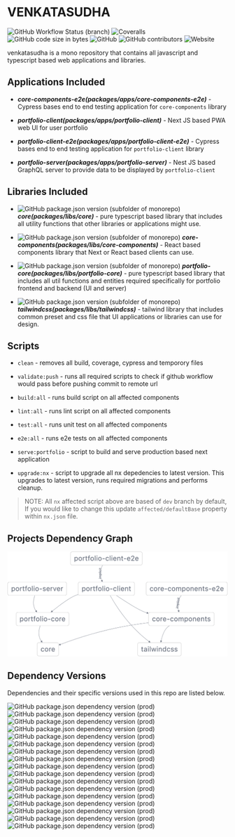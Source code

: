 # VENKATASUDHA

![GitHub Workflow Status (branch)](https://img.shields.io/github/workflow/status/kanakamedala-rajesh/venkatasudha/CI%20Build/dev?style=for-the-badge)
![Coveralls](https://img.shields.io/coveralls/github/kanakamedala-rajesh/venkatasudha?style=for-the-badge)
![GitHub code size in bytes](https://img.shields.io/github/languages/code-size/kanakamedala-rajesh/venkatasudha?style=for-the-badge)
![GitHub](https://img.shields.io/github/license/kanakamedala-rajesh/venkatasudha?style=for-the-badge)
![GitHub contributors](https://img.shields.io/github/contributors/kanakamedala-rajesh/venkatasudha?style=for-the-badge)
![Website](https://img.shields.io/website?down_color=red&down_message=offline&label=Portfolio%20website&logo=portfolio-webite-status&style=for-the-badge&up_color=green&up_message=online&url=https%3A%2F%2Fportfolio.venkatasudha.com%2F)

venkatasudha is a mono repository that contains all javascript and typescript based web applications and libraries.

## Applications Included

- **_core-components-e2e(packages/apps/core-components-e2e)_** - Cypress bases end to end testing application for `core-components` library

- **_portfolio-client(packages/apps/portfolio-client)_** - Next JS based PWA web UI for user portfolio

- **_portfolio-client-e2e(packages/apps/portfolio-client-e2e)_** - Cypress bases end to end testing application for `portfolio-client` library

- **_portfolio-server(packages/apps/portfolio-server)_** - Nest JS based GraphQL server to provide data to be displayed by `portfolio-client`

## Libraries Included

- ![GitHub package.json version (subfolder of monorepo)](https://img.shields.io/github/package-json/v/kanakamedala-rajesh/venkatasudha?filename=packages%2Flibs%2Fcore%2Fpackage.json&style=flat-square)
  **_core(packages/libs/core)_** - pure typescript based library that includes all utility functions that other libraries or applications might use.

- ![GitHub package.json version (subfolder of monorepo)](https://img.shields.io/github/package-json/v/kanakamedala-rajesh/venkatasudha?filename=packages%2Flibs%2Fcore-components%2Fpackage.json&style=flat-square) **_core-components(packages/libs/core-components)_** - React based components library that Next or React based clients can use.

- ![GitHub package.json version (subfolder of monorepo)](https://img.shields.io/github/package-json/v/kanakamedala-rajesh/venkatasudha?filename=packages%2Flibs%2Fportfolio-core%2Fpackage.json&style=flat-square) **_portfolio-core(packages/libs/portfolio-core)_** - pure typescript based library that includes all util functions and entities required specifically for portfolio frontend and backend (UI and server)

- ![GitHub package.json version (subfolder of monorepo)](https://img.shields.io/github/package-json/v/kanakamedala-rajesh/venkatasudha?filename=packages%2Flibs%2Ftailwindcss%2Fpackage.json&style=flat-square)
  **_tailwindcss(packages/libs/tailwindcss)_** - tailwind library that includes common preset and css file that UI applications or libraries can use for design.

## Scripts

- `clean` - removes all build, coverage, cypress and temporory files

- `validate:push` - runs all required scripts to check if github workflow would pass before pushing commit to remote url

- `build:all` - runs build script on all affected components

- `lint:all` - runs lint script on all affected components

- `test:all` - runs unit test on all affected components

- `e2e:all` - runs e2e tests on all affected components

- `serve:portfolio` - script to build and serve production based next application

- `upgrade:nx` - script to upgrade all nx depedencies to latest version. This upgrades to latest version, runs required migrations and performs cleanup.

> NOTE: All `nx` affected script above are based of `dev` branch by default, If you would like to change this update `affected/defaultBase` property within `nx.json` file.

## Projects Dependency Graph

![Projects Dependency Graph](docs/images/projects_graph.png)

## Dependency Versions

Dependencies and their specific versions used in this repo are listed below.

![GitHub package.json dependency version (prod)](https://img.shields.io/github/package-json/dependency-version/kanakamedala-rajesh/venkatasudha/@nestjs/common)
![GitHub package.json dependency version (prod)](https://img.shields.io/github/package-json/dependency-version/kanakamedala-rajesh/venkatasudha/@nestjs/core)
![GitHub package.json dependency version (prod)](https://img.shields.io/github/package-json/dependency-version/kanakamedala-rajesh/venkatasudha/@nestjs/platform-express)
![GitHub package.json dependency version (prod)](https://img.shields.io/github/package-json/dependency-version/kanakamedala-rajesh/venkatasudha/classnames)
![GitHub package.json dependency version (prod)](https://img.shields.io/github/package-json/dependency-version/kanakamedala-rajesh/venkatasudha/core-js)
![GitHub package.json dependency version (prod)](https://img.shields.io/github/package-json/dependency-version/kanakamedala-rajesh/venkatasudha/framer-motion)
![GitHub package.json dependency version (prod)](https://img.shields.io/github/package-json/dependency-version/kanakamedala-rajesh/venkatasudha/next)
![GitHub package.json dependency version (prod)](https://img.shields.io/github/package-json/dependency-version/kanakamedala-rajesh/venkatasudha/next-pwa)
![GitHub package.json dependency version (prod)](https://img.shields.io/github/package-json/dependency-version/kanakamedala-rajesh/venkatasudha/react)
![GitHub package.json dependency version (prod)](https://img.shields.io/github/package-json/dependency-version/kanakamedala-rajesh/venkatasudha/react-dom)
![GitHub package.json dependency version (prod)](https://img.shields.io/github/package-json/dependency-version/kanakamedala-rajesh/venkatasudha/react-icons)
![GitHub package.json dependency version (prod)](https://img.shields.io/github/package-json/dependency-version/kanakamedala-rajesh/venkatasudha/react-router-dom)
![GitHub package.json dependency version (prod)](https://img.shields.io/github/package-json/dependency-version/kanakamedala-rajesh/venkatasudha/react-use)
![GitHub package.json dependency version (prod)](https://img.shields.io/github/package-json/dependency-version/kanakamedala-rajesh/venkatasudha/reflect-metadata)
![GitHub package.json dependency version (prod)](https://img.shields.io/github/package-json/dependency-version/kanakamedala-rajesh/venkatasudha/regenerator-runtime)
![GitHub package.json dependency version (prod)](https://img.shields.io/github/package-json/dependency-version/kanakamedala-rajesh/venkatasudha/rxjs)
![GitHub package.json dependency version (prod)](https://img.shields.io/github/package-json/dependency-version/kanakamedala-rajesh/venkatasudha/tslib)
